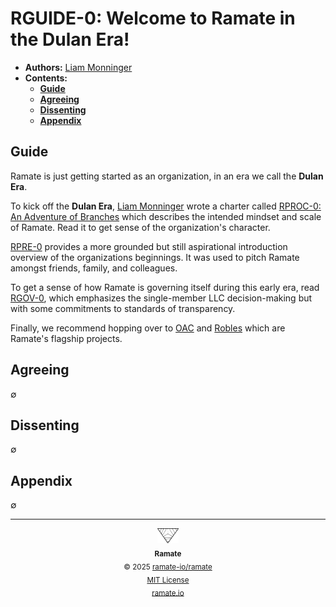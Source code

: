 # RGUIDE-0: Welcome to Ramate in the Dulan Era!
- **Authors:** [Liam Monninger](mailto:liam@ramate.io)
- **Contents:**
  - **[Guide](#guide)**
  - **[Agreeing](#agreeing)**
  - **[Dissenting](#dissenting)**
  - **[Appendix](#appendix)**

## Guide
Ramate is just getting started as an organization, in an era we call the **Dulan Era**.

To kick off the **Dulan Era**, [Liam Monninger](mailto:liam@ramate.io) wrote a charter called [RPROC-0: An Adventure of Branches](../../../rproc/rera-000-000-000-dulan/rproc-000-000-000/README.md) which describes the intended mindset and scale of Ramate. Read it to get sense of the organization's character.

[RPRE-0](/rpre/rera-000-000-000-dulan/rpre-000-000-000/) provides a more grounded but still aspirational introduction overview of the organizations beginnings. It was used to pitch Ramate amongst friends, family, and colleagues.

To get a sense of how Ramate is governing itself during this early era, read [RGOV-0](/rgov/rera-000-000-000-dulan/rgov-000-000-000/), which emphasizes the single-member LLC decision-making but with some commitments to standards of transparency.

Finally, we recommend hopping over to [OAC](https://github.com/ramate-io/oac) and [Robles](https://github.com/ramate-io/robles) which are Ramate's flagship projects.

## Agreeing
$\emptyset$

## Dissenting
$\emptyset$

## Appendix
$\emptyset$

<!--RAMATE FOOTER: DO NOT REMOVE THIS LINE-->
---

<div align="center">
  <a href="https://github.com/ramate-io/oac">
    <picture>
      <source srcset="/assets/ramate-inverted-transparent.png" media="(prefers-color-scheme: dark)">
      <img height="24" src="/assets/ramate-transparent.png" alt="Ramate"/>
    </picture>
  </a>
  <br/>
  <sub>
    <b>Ramate</b>
    <br/>
    &copy; 2025 <a href="https://github.com/ramate-io/ramate">ramate-io/ramate</a>
    <br/>
    <a href="https://github.com/ramate-io/ramate/blob/main/LICENSE">MIT License</a>
    <br/>
    <a href="https://www.ramate.io">ramate.io</a>
  </sub>
</div>
